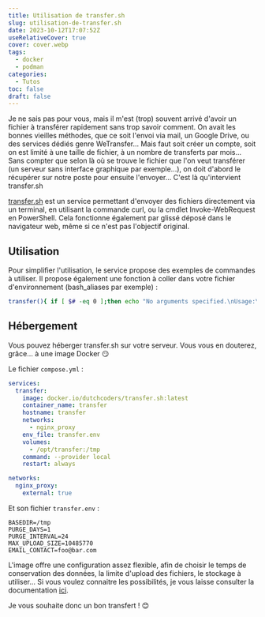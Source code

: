 ```yaml
---
title: Utilisation de transfer.sh
slug: utilisation-de-transfer.sh
date: 2023-10-12T17:07:52Z
useRelativeCover: true
cover: cover.webp
tags:
  - docker
  - podman
categories:
  - Tutos
toc: false
draft: false
---
```


Je ne sais pas pour vous, mais il m'est (trop) souvent arrivé d'avoir un fichier à transférer rapidement sans trop savoir comment. On avait les bonnes vieilles méthodes, que ce soit l'envoi via mail, un Google Drive, ou des services dédiés genre WeTransfer... Mais faut soit créer un compte, soit on est limité à une taille de fichier, à un nombre de transferts par mois... Sans compter que selon là où se trouve le fichier que l'on veut transférer (un serveur sans interface graphique par exemple...), on doit d'abord le récupérer sur notre poste pour ensuite l'envoyer... C'est là qu'intervient transfer.sh

[transfer.sh](https://transfer.sh/) est un service permettant d'envoyer des fichiers directement via un terminal, en utilisant la commande curl, ou la cmdlet Invoke-WebRequest en PowerShell. Cela fonctionne également par glissé déposé dans le navigateur web, même si ce n'est pas l'objectif original.

## Utilisation

Pour simplifier l'utilisation, le service propose des exemples de commandes à utiliser. Il propose également une fonction à coller dans votre fichier d'environnement (bash_aliases par exemple) :

```bash
transfer(){ if [ $# -eq 0 ];then echo "No arguments specified.\nUsage:\n transfer <file|directory>\n ... | transfer <file_name>">&2;return 1;fi;if tty -s;then file="$1";file_name=$(basename "$file");if [ ! -e "$file" ];then echo "$file: No such file or directory">&2;return 1;fi;if [ -d "$file" ];then file_name="$file_name.zip" ,;(cd "$file"&&zip -r -q - .)|curl --progress-bar --upload-file "-" "https://transfer.sh/$file_name"|tee /dev/null,;else cat "$file"|curl --progress-bar --upload-file "-" "https://transfer.sh/$file_name"|tee /dev/null;fi;else file_name=$1;curl --progress-bar --upload-file "-" "https://transfer.sh/$file_name"|tee /dev/null;fi;}
```

## Hébergement

Vous pouvez héberger transfer.sh sur votre serveur. Vous vous en douterez, grâce... à une image Docker :smirk:

Le fichier `compose.yml` :

```yml
services:
  transfer:
    image: docker.io/dutchcoders/transfer.sh:latest
    container_name: transfer
    hostname: transfer
    networks:
      - nginx_proxy
    env_file: transfer.env
    volumes:
      - /opt/transfer:/tmp
    command: --provider local
    restart: always

networks:
  nginx_proxy:
    external: true
```

Et son fichier `transfer.env` :


```env
BASEDIR=/tmp
PURGE_DAYS=1
PURGE_INTERVAL=24
MAX_UPLOAD_SIZE=10485770
EMAIL_CONTACT=foo@bar.com
```

L'image offre une configuration assez flexible, afin de choisir le temps de conservation des données, la limite d'upload des fichiers, le stockage à utiliser... Si vous voulez connaitre les possibilités, je vous laisse consulter la documentation [ici](https://github.com/dutchcoders/transfer.sh).

Je vous souhaite donc un bon transfert ! :blush:
